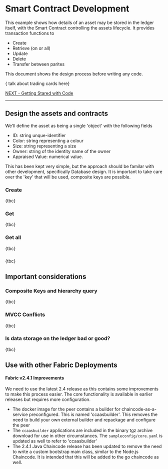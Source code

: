 # Smart Contract Development

This example shows how details of an asset may be stored in the ledger itself, with the Smart Contract controlling the assets lifecycle. It provides transaction functions to 

- Create
- Retrieve (on or all)
- Update 
- Delete
- Transfer between parites

This document shows the design process before writing any code.

{ talk about trading cards here}


[NEXT - Getting Stared with Code](./01-Getting-Started.md)

---

## Design the assets and contracts

We'll define the asset as being a single 'object' with the following fields

- ID: string unque-identifier
- Color: string representing a colour
- Size: string representing a size
- Owner: string of the identity name of the owner
- Appraised Value: numerical value.

This has been kept very simple, but the approach should be familar with other development, specifically Database design.
It is important to take care over the 'key' that will be used, composite keys are possible.


### Create


{tbc}
### Get

{tbc}
### Get all

{tbc}
### 

{tbc}
## Important considerations

### Composite Keys and hierarchy query

{tbc}

### MVCC Conflicts

{tbc}

### Is data storage on the ledger bad or good?

{tbc}

## Use with other Fabric Deployments

#### Fabric v2.4.1 Improvements

We need to use the latest 2.4 release as this contains some improvements to make this process easier. The core functionality is available in earlier releases but requires more configuration.

- The docker image for the peer contains a builder for chaincode-as-a-service preconfigured. This is named 'ccaasbuilder'. This removes the need to build your own external builder and repackage and configure the peer
- The `ccaasbuilder` applications are included in the binary tgz archive download for use in other circumstances. The `sampleconfig/core.yaml` is updated as well to refer to 'ccaasbuilder'
- The 2.4.1 Java Chaincode release has been updated to remove the need to write a custom bootstrap main class, similar  to the Node.js Chaincode. It is intended that this will be added to the go chaincode as well.
